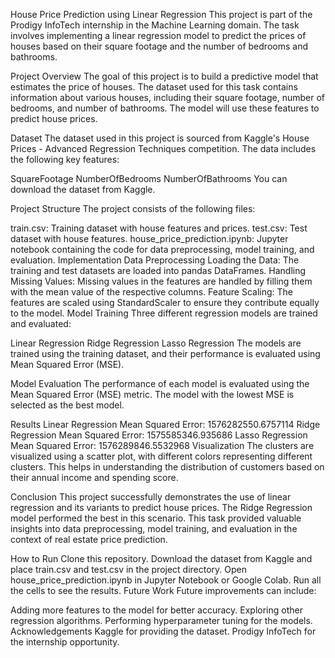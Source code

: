 House Price Prediction using Linear Regression
This project is part of the Prodigy InfoTech internship in the Machine Learning domain. The task involves implementing a linear regression model to predict the prices of houses based on their square footage and the number of bedrooms and bathrooms.

Project Overview
The goal of this project is to build a predictive model that estimates the price of houses. The dataset used for this task contains information about various houses, including their square footage, number of bedrooms, and number of bathrooms. The model will use these features to predict house prices.

Dataset
The dataset used in this project is sourced from Kaggle's House Prices - Advanced Regression Techniques competition. The data includes the following key features:

SquareFootage
NumberOfBedrooms
NumberOfBathrooms
You can download the dataset from Kaggle.

Project Structure
The project consists of the following files:

train.csv: Training dataset with house features and prices.
test.csv: Test dataset with house features.
house_price_prediction.ipynb: Jupyter notebook containing the code for data preprocessing, model training, and evaluation.
Implementation
Data Preprocessing
Loading the Data: The training and test datasets are loaded into pandas DataFrames.
Handling Missing Values: Missing values in the features are handled by filling them with the mean value of the respective columns.
Feature Scaling: The features are scaled using StandardScaler to ensure they contribute equally to the model.
Model Training
Three different regression models are trained and evaluated:

Linear Regression
Ridge Regression
Lasso Regression
The models are trained using the training dataset, and their performance is evaluated using Mean Squared Error (MSE).

Model Evaluation
The performance of each model is evaluated using the Mean Squared Error (MSE) metric. The model with the lowest MSE is selected as the best model.

Results
Linear Regression Mean Squared Error: 1576282550.6757114
Ridge Regression Mean Squared Error: 1575585346.935686
Lasso Regression Mean Squared Error: 1576289846.5532968
Visualization
The clusters are visualized using a scatter plot, with different colors representing different clusters. This helps in understanding the distribution of customers based on their annual income and spending score.

Conclusion
This project successfully demonstrates the use of linear regression and its variants to predict house prices. The Ridge Regression model performed the best in this scenario. This task provided valuable insights into data preprocessing, model training, and evaluation in the context of real estate price prediction.

How to Run
Clone this repository.
Download the dataset from Kaggle and place train.csv and test.csv in the project directory.
Open house_price_prediction.ipynb in Jupyter Notebook or Google Colab.
Run all the cells to see the results.
Future Work
Future improvements can include:

Adding more features to the model for better accuracy.
Exploring other regression algorithms.
Performing hyperparameter tuning for the models.
Acknowledgements
Kaggle for providing the dataset.
Prodigy InfoTech for the internship opportunity.

